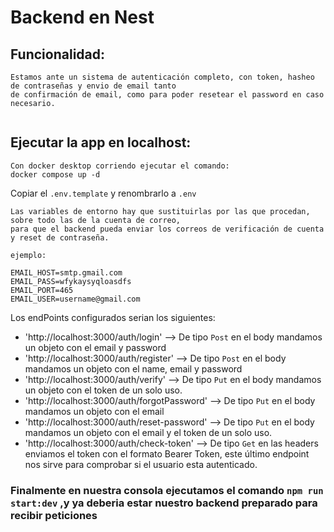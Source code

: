# Backend en Nest

## Funcionalidad:


```
Estamos ante un sistema de autenticación completo, con token, hasheo de contraseñas y envio de email tanto
de confirmación de email, como para poder resetear el password en caso necesario.


```
## Ejecutar la app en localhost:

```
Con docker desktop corriendo ejecutar el comando:
docker compose up -d

```
Copiar el ```.env.template``` y renombrarlo a ```.env```


```
Las variables de entorno hay que sustituirlas por las que procedan, sobre todo las de la cuenta de correo,
para que el backend pueda enviar los correos de verificación de cuenta y reset de contraseña.

ejemplo:

EMAIL_HOST=smtp.gmail.com
EMAIL_PASS=wfykaysyqloasdfs
EMAIL_PORT=465
EMAIL_USER=username@gmail.com

```

Los endPoints configurados serian los siguientes:

- 'http://localhost:3000/auth/login' --> De tipo ```Post``` en el body mandamos un objeto con el email y password
- 'http://localhost:3000/auth/register' --> De tipo ```Post``` en el body mandamos un objeto con el name, email y password
- 'http://localhost:3000/auth/verify' --> De tipo ```Put``` en el body mandamos un objeto con el token de un solo uso.
- 'http://localhost:3000/auth/forgotPassword' --> De tipo ```Put``` en el body mandamos un objeto con el email
- 'http://localhost:3000/auth/reset-password' --> De tipo ```Put``` en el body mandamos un objeto con el email y el token de un solo uso.
- 'http://localhost:3000/auth/check-token' --> De tipo ```Get``` en las headers enviamos el token con el formato Bearer Token, este último endpoint nos sirve
    para comprobar si el usuario esta autenticado.



### Finalmente en nuestra consola ejecutamos el comando ```npm run start:dev```  ,y ya deberia estar nuestro backend preparado para recibir peticiones




